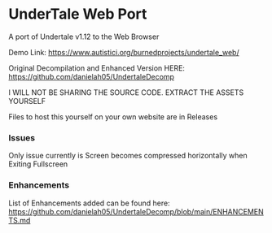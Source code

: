 # UnderTale Web Port
A port of Undertale v1.12 to the Web Browser

Demo Link: https://www.autistici.org/burnedprojects/undertale_web/

Original Decompilation and Enhanced Version HERE: https://github.com/danielah05/UndertaleDecomp

I WILL NOT BE SHARING THE SOURCE CODE. EXTRACT THE ASSETS YOURSELF

Files to host this yourself on your own website are in Releases

### Issues
Only issue currently is Screen becomes compressed horizontally when Exiting Fullscreen

### Enhancements
List of Enhancements added can be found here: https://github.com/danielah05/UndertaleDecomp/blob/main/ENHANCEMENTS.md
